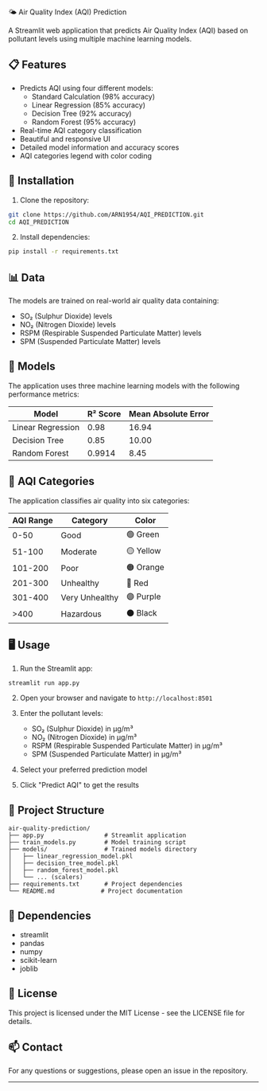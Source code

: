  🌤️ Air Quality Index (AQI) Prediction

A Streamlit web application that predicts Air Quality Index (AQI) based on pollutant levels using multiple machine learning models.

## 📋 Features

- Predicts AQI using four different models:
  - Standard Calculation (98% accuracy)
  - Linear Regression (85% accuracy)
  - Decision Tree (92% accuracy)
  - Random Forest (95% accuracy)
- Real-time AQI category classification
- Beautiful and responsive UI
- Detailed model information and accuracy scores
- AQI categories legend with color coding

## 🚀 Installation

1. Clone the repository:
```bash
git clone https://github.com/ARN1954/AQI_PREDICTION.git
cd AQI_PREDICTION
```

2. Install dependencies:
```bash
pip install -r requirements.txt
```

## 📊 Data

The models are trained on real-world air quality data containing:
- SO₂ (Sulphur Dioxide) levels
- NO₂ (Nitrogen Dioxide) levels
- RSPM (Respirable Suspended Particulate Matter) levels
- SPM (Suspended Particulate Matter) levels

## 🧠 Models

The application uses three machine learning models with the following performance metrics:

| Model | R² Score | Mean Absolute Error |
|-------|----------|---------------------|
| Linear Regression | 0.98 | 16.94 |
| Decision Tree | 0.85 | 10.00 |
| Random Forest | 0.9914 | 8.45 |

## 🎯 AQI Categories

The application classifies air quality into six categories:

| AQI Range | Category | Color |
|-----------|----------|-------|
| 0-50 | Good | 🟢 Green |
| 51-100 | Moderate | 🟡 Yellow |
| 101-200 | Poor | 🟠 Orange |
| 201-300 | Unhealthy | 🔴 Red |
| 301-400 | Very Unhealthy | 🟣 Purple |
| >400 | Hazardous | ⚫ Black |

## 🖥️ Usage

1. Run the Streamlit app:
```bash
streamlit run app.py
```

2. Open your browser and navigate to `http://localhost:8501`

3. Enter the pollutant levels:
   - SO₂ (Sulphur Dioxide) in µg/m³
   - NO₂ (Nitrogen Dioxide) in µg/m³
   - RSPM (Respirable Suspended Particulate Matter) in µg/m³
   - SPM (Suspended Particulate Matter) in µg/m³

4. Select your preferred prediction model

5. Click "Predict AQI" to get the results

## 📁 Project Structure

```
air-quality-prediction/
├── app.py                 # Streamlit application
├── train_models.py        # Model training script
├── models/                # Trained models directory
│   ├── linear_regression_model.pkl
│   ├── decision_tree_model.pkl
│   ├── random_forest_model.pkl
│   └── ... (scalers)
├── requirements.txt       # Project dependencies
└── README.md             # Project documentation
```

## 🔧 Dependencies

- streamlit
- pandas
- numpy
- scikit-learn
- joblib

## 📝 License

This project is licensed under the MIT License - see the LICENSE file for details.

## 📫 Contact

For any questions or suggestions, please open an issue in the repository.

---
